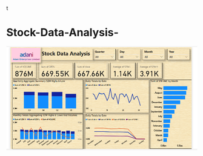 t
# Stock-Data-Analysis-
![Image Alt](https://github.com/ANNU-2484/Stock-Data-Analysis-/blob/0ff69297859004a064d7afb54088e760a349c535/Screenshot%202025-06-28%20162858.png)
